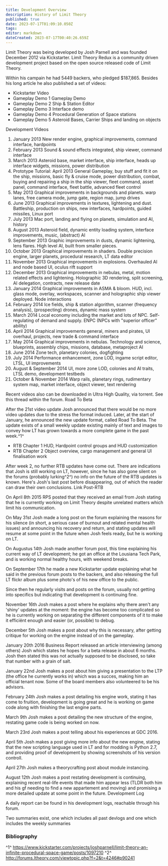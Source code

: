 ```yaml
---
title: Development Overview
description: History of Limit Theory
published: true
date: 2023-07-17T01:09:10.050Z
tags: 
editor: markdown
dateCreated: 2023-07-17T00:40:26.659Z
---
```


Limit Theory was being developed by Josh Parnell and was founded December 2012 via Kickstarter. Limit Theory Redux is a community driven development project based on the open source released code of Limit Theory.

Within his campain he had 5449 backers, who pledged $187,865.
Besides his long article he also published a set of videos:

- Kickstarter Video
- Gameplay Demo 1 Gameplay Demo
- Gameplay Demo 2 Ship & Station Editor
- Gameplay Demo 3 Interface demo
- Gameplay Demo 4 Procedural Generation of Space stations
- Gameplay Demo 5 Asteroid Bases, Carrier Ships and landing on objects

Development Videos

1. January 2013 New render engine, graphical improvements, command interface, hardpoints
2. February 2013 Sound & sound effects integrated, ship viewer, command interface
3. March 2013 Asteroid base, market interface, ship interface, heads up interface widgets, missions, power distribution
4. Prototype Tutorial: April 2013 General Gameplay, buy stuff and fit it on the ship, missions, basic fly & cruise mode, power distribution, combat, buying and repairing a ship in the ship viewer, fleet command, asset panel, command interface, fleet battle, advanced fleet control
5. May 2013 Graphical improvements in backgrounds and planets. warp lanes, free camera mode, jump gate, region map, jump drives
6. June 2013 Graphical improvements in textures, lightening and dust. Battleship, production on ships, new interfaces, hardpoints, guided missiles, Linux port
7. July 2013 Mac port, landing and flying on planets, simulation and AI, history
8. August 2013 Asteroid field, dynamic entity loading system, interface improvements, music, (abstract) AI
9. September 2013 Graphic improvements in dusts, dynamic lightening, lens flares. High level AI, built from smaller pieces.
10. October 2013 Graphical improvements in shaders. Double precision engine, larger planets, procedural research, LT data editor
11. November 2013 Graphical improvements in explosions. Overhauled AI and node based UI, oculus rift support
12. December 2013 Graphical improvements in nebulas, metal, motion related effects and lightening. Holographic 3D rendering, split screening, AI delegation, contracts, new release date
13. January 2014 Graphical improvements in ASMA & bloom. HUD, incl. glass mode, overlay, workspaces, scanner and holographic ship viewer deployed. Node interactions
14. February 2014 Ice fields, ship & station algorithm, scanner (frequency analysis), (prospecting) drones, dynamic mass system
15. March 2014 Local economy including the market and lots of NPC. Self-regulating of demand and supply. ENPC (NPCs with "superior officer" ability)
16. April 2014 Graphical improvements general, miners and pirates, UI overhaul, projects, new trade & command interface
17. May 2014 Graphical improvements in nebulas. Technology and science, blueprints, assembly chips, missions, database, metaproject AI
18. June 2014 Zone tech, planetary colonies, dogfighting
19. July 2014 Performance enhancement, zone LOD, ingame script editor, LTSL, UI improvements
20. August & September 2014 UI, more zone LOD, colonies and AI traits, LTSL demo, development testbeds
21. October & November 2014 Warp rails, planetary rings, rudimentary system map, market interface, object viewer, text rendering

Recent videos also can be downloaded in Ultra High Quality, via torrent. See this thread within the forum.
Road To Beta

After the 21st video update Josh announced that there would be no more video updates due to the stress the format induced. Later, at the start of January, he announced the new update format, called Road To Beta.
The update exists of a small weekly update existing mainly of text and images to convey how LT has grown towards a more complete game in the past week.^1^

- RTB Chapter 1 HUD, Hardpoint control groups and HUD customization
- RTB Chapter 2 Object overview, cargo management and general UI finalisation work

After week 2, no further RTB updates have come out. There are indications that Josh is still working on LT, however, since he has also gone silent on the forums (probably lurking^2^) no info on the future of the RTB updates is known.
Here's Josh's last post before disappearing, out of which the reader can draw their own conclusions. Link
Post-RTB

On April 8th 2015 RPS posted that they received an email from Josh stating that he is currently working on Limit Theory despite unrelated matters which limit his communication.

On May 31st Josh made a long post on the forum explaining the reasons for his silence (in short, a serious case of burnout and related mental health issues) and announcing his recovery and return, and stating updates will resume at some point in the future when Josh feels ready, but he is working on LT.

On Augustus 14th Josh made another forum post, this time explaining his current way of LT development; he got an office at the Lousiana Tech Park, and is working normal healthy hours, with weekend breaks.

On September 17th he made a new Kickstarter update explaining what he said in the previous forum posts to the backers, and also releasing the full LT flickr album plus some photo's of his new office to the public.

Since then he regularly visits and posts on the forum, usually not getting into specifics but indicating that development is continuing fine.

November 16th Josh makes a post where he explains why there aren't any 'shiny' updates at the moment: the engine has become too complicated so he is currently working on separating the different components of it to make it efficiënt enough and easier (or, possible) to debug.

December 5th Josh makes a post about why this is necessary, after getting critique for working on the engine instead of on the gameplay.

January 20th 2016 Business Report released an article interviewing (among others) Josh which states he hopes for a beta release in about 6 months. Josh then stated this was not actually supposed to be disclosed, so take that number with a grain of salt.

January 22nd Josh makes a post about him giving a presentation to the LTP (the office he currently works in) which was a succes, making him an official tenant now. Some of the board members also volunteered to be his advisors.

February 24th Josh makes a post detailing his engine work, stating it has come to fruition, development is going great and he is working on game code along with finishing the last engine parts.

March 9th Josh makes a post detailing the new structure of the engine, restating game code is being worked on now.

March 23rd Josh makes a post telling about his experiences at GDC 2016.

April 5th Josh makes a post giving more info about the new engine, stating that the new scripting language used in LT and for modding is Python 2.7, and providing proof of development by showing screenshots of his version controll.

April 27th Josh makes a theorycrafting post about module instancing.

August 12th Josh makes a post restating development is continuing, explaining recent real-life events that made him appear less (TLDR both him and his gf needing to find a new appartement and moving) and promising a more detailed update at some point in the future.
Development Log

A daily report can be found in his development logs, reachable through his forum.

Two summaries exist, one which includes all past devlogs and one which includes the weekly summaries

### Bibliography
^1^ https://www.kickstarter.com/projects/joshparnell/limit-theory-an-infinite-procedural-space-game/posts/1097210
^2^ http://forums.ltheory.com/viewtopic.php?f=2&t=4246#p90241

